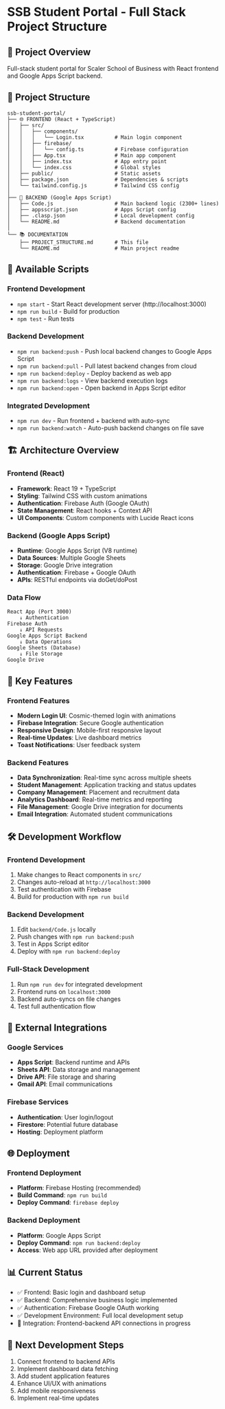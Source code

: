 # SSB Student Portal - Full Stack Project Structure

## 🎯 **Project Overview**
Full-stack student portal for Scaler School of Business with React frontend and Google Apps Script backend.

## 📁 **Project Structure**
```
ssb-student-portal/
├── 🌐 FRONTEND (React + TypeScript)
│   ├── src/
│   │   ├── components/
│   │   │   └── Login.tsx          # Main login component
│   │   ├── firebase/
│   │   │   └── config.ts          # Firebase configuration
│   │   ├── App.tsx                # Main app component
│   │   ├── index.tsx              # App entry point
│   │   └── index.css              # Global styles
│   ├── public/                    # Static assets
│   ├── package.json               # Dependencies & scripts
│   └── tailwind.config.js         # Tailwind CSS config
│
├── 🔧 BACKEND (Google Apps Script)
│   ├── Code.js                    # Main backend logic (2300+ lines)
│   ├── appsscript.json            # Apps Script config
│   ├── .clasp.json                # Local development config
│   └── README.md                  # Backend documentation
│
└── 📚 DOCUMENTATION
    ├── PROJECT_STRUCTURE.md       # This file
    └── README.md                  # Main project readme
```

## 🚀 **Available Scripts**

### Frontend Development
- `npm start` - Start React development server (http://localhost:3000)
- `npm run build` - Build for production
- `npm test` - Run tests

### Backend Development  
- `npm run backend:push` - Push local backend changes to Google Apps Script
- `npm run backend:pull` - Pull latest backend changes from cloud
- `npm run backend:deploy` - Deploy backend as web app
- `npm run backend:logs` - View backend execution logs
- `npm run backend:open` - Open backend in Apps Script editor

### Integrated Development
- `npm run dev` - Run frontend + backend with auto-sync
- `npm run backend:watch` - Auto-push backend changes on file save

## 🏗️ **Architecture Overview**

### Frontend (React)
- **Framework**: React 19 + TypeScript  
- **Styling**: Tailwind CSS with custom animations
- **Authentication**: Firebase Auth (Google OAuth)
- **State Management**: React hooks + Context API
- **UI Components**: Custom components with Lucide React icons

### Backend (Google Apps Script)
- **Runtime**: Google Apps Script (V8 runtime)
- **Data Sources**: Multiple Google Sheets
- **Storage**: Google Drive integration
- **Authentication**: Firebase + Google OAuth
- **APIs**: RESTful endpoints via doGet/doPost

### Data Flow
```
React App (Port 3000)
    ↓ Authentication
Firebase Auth  
    ↓ API Requests
Google Apps Script Backend
    ↓ Data Operations  
Google Sheets (Database)
    ↓ File Storage
Google Drive
```

## 🔑 **Key Features**

### Frontend Features
- **Modern Login UI**: Cosmic-themed login with animations
- **Firebase Integration**: Secure Google authentication  
- **Responsive Design**: Mobile-first responsive layout
- **Real-time Updates**: Live dashboard metrics
- **Toast Notifications**: User feedback system

### Backend Features
- **Data Synchronization**: Real-time sync across multiple sheets
- **Student Management**: Application tracking and status updates
- **Company Management**: Placement and recruitment data
- **Analytics Dashboard**: Real-time metrics and reporting
- **File Management**: Google Drive integration for documents
- **Email Integration**: Automated student communications

## 🛠️ **Development Workflow**

### Frontend Development
1. Make changes to React components in `src/`
2. Changes auto-reload at `http://localhost:3000`
3. Test authentication with Firebase
4. Build for production with `npm run build`

### Backend Development  
1. Edit `backend/Code.js` locally
2. Push changes with `npm run backend:push`
3. Test in Apps Script editor
4. Deploy with `npm run backend:deploy`

### Full-Stack Development
1. Run `npm run dev` for integrated development
2. Frontend runs on `localhost:3000`
3. Backend auto-syncs on file changes
4. Test full authentication flow

## 🔗 **External Integrations**

### Google Services
- **Apps Script**: Backend runtime and APIs
- **Sheets API**: Data storage and management
- **Drive API**: File storage and sharing  
- **Gmail API**: Email communications

### Firebase Services
- **Authentication**: User login/logout
- **Firestore**: Potential future database
- **Hosting**: Deployment platform

## 🌐 **Deployment**

### Frontend Deployment
- **Platform**: Firebase Hosting (recommended)
- **Build Command**: `npm run build`
- **Deploy Command**: `firebase deploy`

### Backend Deployment
- **Platform**: Google Apps Script
- **Deploy Command**: `npm run backend:deploy`
- **Access**: Web app URL provided after deployment

## 📊 **Current Status**
- ✅ Frontend: Basic login and dashboard setup
- ✅ Backend: Comprehensive business logic implemented  
- ✅ Authentication: Firebase Google OAuth working
- ✅ Development Environment: Full local development setup
- 🚧 Integration: Frontend-backend API connections in progress

## 🔧 **Next Development Steps**
1. Connect frontend to backend APIs
2. Implement dashboard data fetching
3. Add student application features
4. Enhance UI/UX with animations
5. Add mobile responsiveness
6. Implement real-time updates